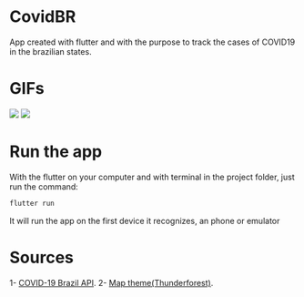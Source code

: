 # CovidBR

App created with flutter and with the purpose to track the cases of COVID19 in the brazilian states.

# GIFs

![](https://media2.giphy.com/media/Y1Mha91eWZV6pVthWE/giphy.gif)
![](https://media0.giphy.com/media/WtIlPKlbDRksEJw1s4/giphy.gif)

# Run the app

With the flutter on your computer and with terminal in the project folder, just run the command:

```c
flutter run
```

It will run the app on the first device it recognizes, an phone or emulator

# Sources

1- [COVID-19 Brazil API](https://covid19-brazil-api.now.sh/).
2- [Map theme(Thunderforest)](https://www.thunderforest.com/).
